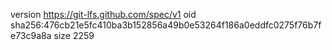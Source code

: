 version https://git-lfs.github.com/spec/v1
oid sha256:476cb21e5fc410ba3b152856a49b0e53264f186a0eddfc0275f76b7fe73c9a8a
size 2259
